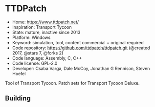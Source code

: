 # TTDPatch

- Home: https://www.ttdpatch.net/
- Inspiration: Transport Tycoon
- State: mature, inactive since 2013
- Platform: Windows
- Keyword: simulation, tool, content commercial + original required
- Code repository: https://github.com/ttdpatch/ttdpatch.git (@created 2017, @stars 7, @forks 2)
- Code language: Assembly, C, C++
- Code license: GPL-2.0
- Developer: Csaba Varga, Dale McCoy, Jonathan G Rennison, Steven Hoefel

Tool of Transport Tycoon.
Patch sets for Transport Tycoon Deluxe.

## Building
